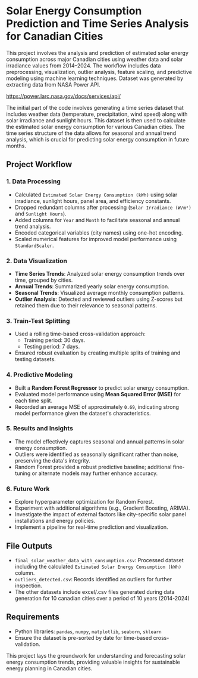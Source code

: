 

# Solar Energy Consumption Prediction and Time Series Analysis for Canadian Cities

This project involves the analysis and prediction of estimated solar energy consumption across major Canadian cities using weather data and solar irradiance values from 2014–2024. The workflow includes data preprocessing, visualization, outlier analysis, feature scaling, and predictive modeling using machine learning techniques.
Dataset was generated by extracting data from NASA Power API.

https://power.larc.nasa.gov/docs/services/api/

The initial part of the code involves generating a time series dataset that includes weather data (temperature, precipitation, wind speed) along with solar irradiance and sunlight hours. This dataset is then used to calculate the estimated solar energy consumption for various Canadian cities. The time series structure of the data allows for seasonal and annual trend analysis, which is crucial for predicting solar energy consumption in future months.


## Project Workflow

### 1. Data Processing
- Calculated `Estimated Solar Energy Consumption (kWh)` using solar irradiance, sunlight hours, panel area, and efficiency constants.
- Dropped redundant columns after processing (`Solar Irradiance (W/m²)` and `Sunlight Hours`).
- Added columns for `Year` and `Month` to facilitate seasonal and annual trend analysis.
- Encoded categorical variables (city names) using one-hot encoding.
- Scaled numerical features for improved model performance using `StandardScaler`.

### 2. Data Visualization
- **Time Series Trends**: Analyzed solar energy consumption trends over time, grouped by cities.
- **Annual Trends**: Summarized yearly solar energy consumption.
- **Seasonal Trends**: Visualized average monthly consumption patterns.
- **Outlier Analysis**: Detected and reviewed outliers using Z-scores but retained them due to their relevance to seasonal patterns.

### 3. Train-Test Splitting
- Used a rolling time-based cross-validation approach:
  - Training period: 30 days.
  - Testing period: 7 days.
- Ensured robust evaluation by creating multiple splits of training and testing datasets.

### 4. Predictive Modeling
- Built a **Random Forest Regressor** to predict solar energy consumption.
- Evaluated model performance using **Mean Squared Error (MSE)** for each time split.
- Recorded an average MSE of approximately `0.69`, indicating strong model performance given the dataset's characteristics.

### 5. Results and Insights
- The model effectively captures seasonal and annual patterns in solar energy consumption.
- Outliers were identified as seasonally significant rather than noise, preserving the data's integrity.
- Random Forest provided a robust predictive baseline; additional fine-tuning or alternate models may further enhance accuracy.

### 6. Future Work
- Explore hyperparameter optimization for Random Forest.
- Experiment with additional algorithms (e.g., Gradient Boosting, ARIMA).
- Investigate the impact of external factors like city-specific solar panel installations and energy policies.
- Implement a pipeline for real-time prediction and visualization.

## File Outputs
- `final_solar_weather_data_with_consumption.csv`: Processed dataset including the calculated `Estimated Solar Energy Consumption (kWh)` column.
- `outliers_detected.csv`: Records identified as outliers for further inspection.
- The other datasets include excel/.csv files generated during data generation for 10 canadian cities over a period of 10 years (2014-2024)

## Requirements
- Python libraries: `pandas`, `numpy`, `matplotlib`, `seaborn`, `sklearn`
- Ensure the dataset is pre-sorted by date for time-based cross-validation.

This project lays the groundwork for understanding and forecasting solar energy consumption trends, providing valuable insights for sustainable energy planning in Canadian cities.
